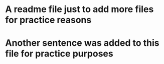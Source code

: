 # A readme file just to add more files for practice reasons
# Another sentence was added to this file for practice purposes
